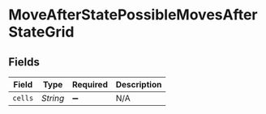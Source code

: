 # MoveAfterStatePossibleMovesAfterStateGrid


## Fields

| Field              | Type               | Required           | Description        |
| ------------------ | ------------------ | ------------------ | ------------------ |
| `cells`            | *String*           | :heavy_minus_sign: | N/A                |